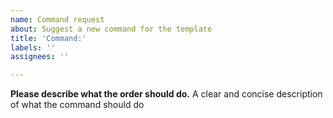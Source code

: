 ```yaml
---
name: Command request
about: Suggest a new command for the template
title: 'Command:'
labels: ''
assignees: ''

---
```


**Please describe what the order should do.**
A clear and concise description of what the command should do
